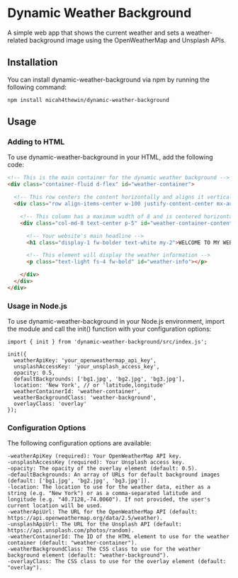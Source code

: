 # Dynamic Weather Background

A simple web app that shows the current weather and sets a weather-related background image using the OpenWeatherMap and Unsplash APIs.

## Installation

You can install dynamic-weather-background via npm by running the following command:

```
npm install micah4thewin/dynamic-weather-background
```

## Usage

### Adding to HTML

To use dynamic-weather-background in your HTML, add the following code:

```html
<!-- This is the main container for the dynamic weather background -->
<div class="container-fluid d-flex" id="weather-container">

  <!-- This row centers the content horizontally and aligns it vertically -->
  <div class="row align-items-center w-100 justify-content-center mx-auto">

    <!-- This column has a maximum width of 8 and is centered horizontally -->
    <div class="col-md-8 text-center p-5" id="weather-container-content">

      <!-- Your website's main headline -->
      <h1 class="display-1 fw-bolder text-white my-2">WELCOME TO MY WEBSITE!</h1>

      <!-- This element will display the weather information -->
      <p class="text-light fs-4 fw-bold" id="weather-info"></p>

    </div>
  </div>
</div>
```

### Usage in Node.js

To use dynamic-weather-background in your Node.js environment, import the module and call the init() function with your configuration options:
```
import { init } from 'dynamic-weather-background/src/index.js';

init({
  weatherApiKey: 'your_openweathermap_api_key',
  unsplashAccessKey: 'your_unsplash_access_key',
  opacity: 0.5,
  defaultBackgrounds: ['bg1.jpg', 'bg2.jpg', 'bg3.jpg'],
  location: 'New York', // or 'latitude,longitude'
  weatherContainerId: 'weather-container',
  weatherBackgroundClass: 'weather-background',
  overlayClass: 'overlay'
});
```

### Configuration Options

The following configuration options are available:

    -weatherApiKey (required): Your OpenWeatherMap API key.
    -unsplashAccessKey (required): Your Unsplash access key.
    -opacity: The opacity of the overlay element (default: 0.5).
    -defaultBackgrounds: An array of URLs for default background images (default: ['bg1.jpg', 'bg2.jpg', 'bg3.jpg']).
    -location: The location to use for the weather data, either as a string (e.g. "New York") or as a comma-separated latitude and longitude (e.g. "40.7128,-74.0060"). If not provided, the user's current location will be used.
    -weatherApiUrl: The URL for the OpenWeatherMap API (default: https://api.openweathermap.org/data/2.5/weather).
    -unsplashApiUrl: The URL for the Unsplash API (default: https://api.unsplash.com/photos/random).
    -weatherContainerId: The ID of the HTML element to use for the weather container (default: "weather-container").
    -weatherBackgroundClass: The CSS class to use for the weather background element (default: "weather-background").
    -overlayClass: The CSS class to use for the overlay element (default: "overlay").
